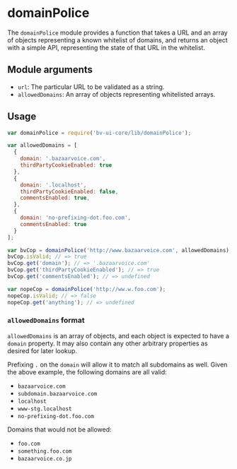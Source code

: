 # domainPolice

The `domainPolice` module provides a function that takes a URL and an array of
objects representing a known whitelist of domains, and returns an object with a
simple API, representing the state of that URL in the whitelist.

## Module arguments

 - `url`: The particular URL to be validated as a string.
 - `allowedDomains`: An array of objects representing whitelisted arrays.

## Usage

```javascript
var domainPolice = require('bv-ui-core/lib/domainPolice');

var allowedDomains = [
  {
    domain: '.bazaarvoice.com',
    thirdPartyCookieEnabled: true
  },
  {
    domain: '.localhost',
    thirdPartyCookieEnabled: false,
    commentsEnabled: true,
  },
  {
    domain: 'no-prefixing-dot.foo.com',
    commentsEnabled: true
  }
];

var bvCop = domainPolice('http://www.bazaarvoice.com', allowedDomains);
bvCop.isValid; // => true
bvCop.get('domain'); // => '.bazaarvoice.com'
bvCop.get('thirdPartyCookieEnabled'); // => true
bvCop.get('commentsEnabled'); // => undefined

var nopeCop = domainPolice('http://ww.w.foo.com');
nopeCop.isValid; // => false
nopeCop.get('anything'); // => undefined
```

### `allowedDomains` format

`allowedDomains` is an array of objects, and each object is expected to have a
`domain` property. It may also contain any other arbitrary properties as desired
for later lookup.

Prefixing `.` on the `domain` will allow it to match all subdomains as well.
Given the above example, the following domains are all valid:

- `bazaarvoice.com`
- `subdomain.bazaarvoice.com`
- `localhost`
- `www-stg.localhost`
- `no-prefixing-dot.foo.com`

Domains that would not be allowed:

- `foo.com`
- `something.foo.com`
- `bazaarvoice.co.jp`
